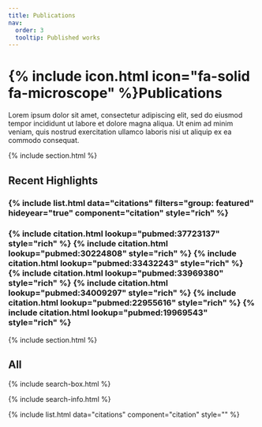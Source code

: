 ```yaml
---
title: Publications
nav:
  order: 3
  tooltip: Published works
---
```


# {% include icon.html icon="fa-solid fa-microscope" %}Publications

Lorem ipsum dolor sit amet, consectetur adipiscing elit, sed do eiusmod tempor incididunt ut labore et dolore magna aliqua.
Ut enim ad minim veniam, quis nostrud exercitation ullamco laboris nisi ut aliquip ex ea commodo consequat.

{% include section.html %}

## Recent Highlights

### {% include list.html data="citations"  filters="group: featured" hideyear="true" component="citation" style="rich" %}

### {% include citation.html lookup="pubmed:37723137" style="rich" %} {% include citation.html lookup="pubmed:30224808" style="rich" %} {% include citation.html lookup="pubmed:33432243" style="rich" %} {% include citation.html lookup="pubmed:33969380" style="rich" %} {% include citation.html lookup="pubmed:34009297" style="rich" %} {% include citation.html lookup="pubmed:22955616" style="rich" %} {% include citation.html lookup="pubmed:19969543" style="rich" %}

{% include section.html %}

## All

{% include search-box.html %}

{% include search-info.html %}

{% include list.html data="citations" component="citation" style="" %}
